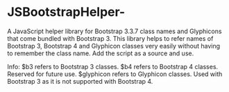 # JSBootstrapHelper-
A JavaScript helper library for Bootstrap 3.3.7 class names and Glyphicons that come bundled with Bootstrap 3.
This library helps to refer names of Bootstrap 3, Bootstrap 4 and Glyphicon classes very easily without having to remember the class name.
Add the script as a source and use.

Info: 
$b3 refers to Bootstrap 3 classes.
$b4 refers to Bootstrap 4 classes. Reserved for future use.
$glyphicon refers to Glyphicon classes. Used with Bootstrap 3 as it is not supported with Bootstrap 4.
